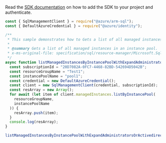 Read the [SDK documentation](https://github.com/Azure/azure-sdk-for-js/blob/%40azure%2Farm-sql_9.0.1/sdk/sql/arm-sql/README.md) on how to add the SDK to your project and authenticate.

```javascript
const { SqlManagementClient } = require("@azure/arm-sql");
const { DefaultAzureCredential } = require("@azure/identity");

/**
 * This sample demonstrates how to Gets a list of all managed instances in an instance pool.
 *
 * @summary Gets a list of all managed instances in an instance pool.
 * x-ms-original-file: specification/sql/resource-manager/Microsoft.Sql/preview/2021-05-01-preview/examples/ManagedInstanceListByInstancePoolWithExpandEqualsAdministrators.json
 */
async function listManagedInstancesByInstancePoolWithExpandAdministratorsOrActivedirectory() {
  const subscriptionId = "20D7082A-0FC7-4468-82BD-542694D5042B";
  const resourceGroupName = "Test1";
  const instancePoolName = "pool1";
  const credential = new DefaultAzureCredential();
  const client = new SqlManagementClient(credential, subscriptionId);
  const resArray = new Array();
  for await (let item of client.managedInstances.listByInstancePool(
    resourceGroupName,
    instancePoolName
  )) {
    resArray.push(item);
  }
  console.log(resArray);
}

listManagedInstancesByInstancePoolWithExpandAdministratorsOrActivedirectory().catch(console.error);
```
